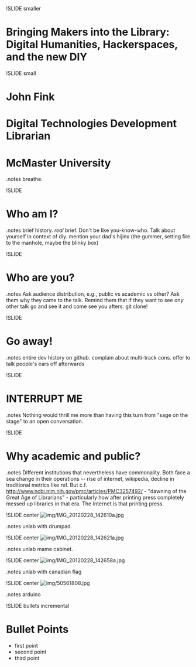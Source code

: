 !SLIDE smaller
# Bringing Makers into the Library: Digital Humanities, Hackerspaces, and the new DIY #

!SLIDE small
# John Fink #
# Digital Technologies Development Librarian #
# McMaster University #
.notes breathe.

!SLIDE
# Who am I? #
.notes brief history. *real* brief. Don't be like you-know-who. Talk about yourself in context of diy. mention your dad's hijinx (the gummer, setting fire to the manhole, maybe the blinky box)

!SLIDE
# Who are you? #
.notes Ask audience distribution, e.g., public vs academic vs other? Ask them why they came to the talk. Remind them that if they want to see *any* other talk go and see it and come see you afters. git clone! 

!SLIDE
# Go away! #
.notes entire dev history on github. complain about multi-track cons. offer to talk people's ears off afterwards

!SLIDE
# INTERRUPT ME #
.notes Nothing would thrill me more than having this turn from "sage on the stage" to an open conversation.

!SLIDE
# Why academic and public? #
.notes Different institutions that nevertheless have commonality. Both face a sea change in their operations -- rise of internet, wikipedia, decline in traditional metrics like ref. But c.f. http://www.ncbi.nlm.nih.gov/pmc/articles/PMC3257492/ - "dawning of the Great Age of Librarians" - particularly how after printing press completely messed up libraries in that era. The Internet is that printing press.

!SLIDE center
![img/IMG_20120228_142610a.jpg](img/IMG_20120228_142610a.jpg)

.notes unlab with drumpad.

!SLIDE center 
![img/IMG_20120228_142621a.jpg](img/IMG_20120228_142621a.jpg)

.notes unlab mame cabinet.

!SLIDE center
![img/IMG_20120228_142658a.jpg](img/IMG_20120228_142658a.jpg)

.notes unlab with canadian flag

!SLIDE center 
![img/50561808.jpg](img/50561808.jpg)

.notes arduino
 
!SLIDE bullets incremental
# Bullet Points #

* first point
* second point
* third point
